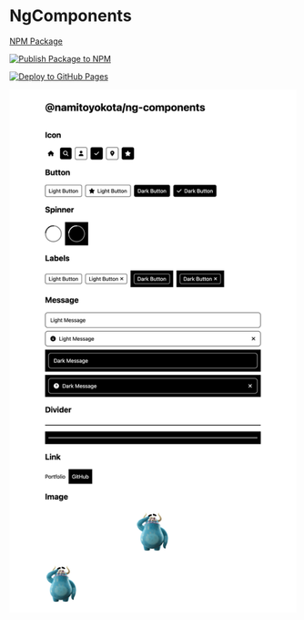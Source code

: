 # NgComponents

[NPM Package](https://www.npmjs.com/package/@namitoyokota/ng-components)

[![Publish Package to NPM](https://github.com/namitoyokota/ng-components/actions/workflows/publish.yml/badge.svg)](https://github.com/namitoyokota/ng-components/actions/workflows/publish.yml)

[![Deploy to GitHub Pages](https://github.com/namitoyokota/ng-components/actions/workflows/deploy.yml/badge.svg?branch=master)](https://github.com/namitoyokota/ng-components/actions/workflows/deploy.yml)

![Screenshot](./assets/screenshot.png)
